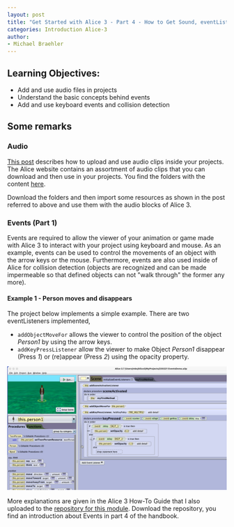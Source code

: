 ```yaml
---
layout: post
title: "Get Started with Alice 3 - Part 4 - How to Get Sound, eventListeners and First Example"
categories: Introduction Alice-3
author:
- Michael Braehler
---
```


## Learning Objectives:
- Add and use audio files in projects
- Understand the basic concepts behind events
- Add and use keyboard events and collision detection


## Some remarks

### Audio

[This post](https://kidscoderepo.wordpress.com/2019/12/05/alice-3-audio-files-in-alice/) describes how to upload and use audio clips inside your projects. The Alice website contains an assortment of audio clips that you can download and then use in your projects. You find the folders with the content [here](https://www.alice.org/resources/alice-3-audioibrary/).

Download the folders and then import some resources as shown in the post referred to above and use them with the audio blocks of Alice 3.


### Events (Part 1)

Events are required to allow the viewer of your animation or game made with Alice 3 to interact with your project using keyboard and mouse. As an example, events can be used to control the movements of an object with the arrow keys or the mouse. Furthermore, events are also used inside of Alice for collision detection (objects are recognized and can be made impermeable so that defined objects can not "walk through" the former any more).


#### Example 1 - Person moves and disappears

The project below implements a simple example. There are two eventListeners implemented,
- ```addObjectMoveFor``` allows the viewer to control the position of the object *Person1* by using the arrow keys.
- ```addKeyPressListener``` allow the viewer to make Object *Person1* disappear (Press *1*) or (re)appear (Press *2*) using the opacity property.

![Alice3-Events1](/assets/230221_AliceEvents1.png)


More explanations are given in the Alice 3 How-To Guide that I also uploaded to the [repository for this module](https://github.com/mibrs/Alice3Coding). Download the repository, you find an introduction about Events in part 4 of the handbook.
